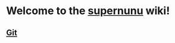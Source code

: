 # Welcome to the [supernunu](https://github.com/parker0203/supernunu/wiki) wiki!
## [Git](https://github.com/parker0203/supernunu/wiki/Git)
